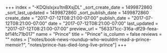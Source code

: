 +++
index = "-KDQlsIxjxu1tnBXsjDL"
_sort_create_date = 1499872860
_sort_last_updated = 1499872860
_sort_publish_date = 1499872860
create_date = "2017-07-12T08:21:00-07:00"
publish_date = "2017-07-12T08:21:00-07:00"
date = "2017-07-12T08:21:00-07:00"
last_updated = "2017-07-12T08:21:00-07:00"
preview_url = "563371cc-316a-df29-feea-bf14fc71b017"
name = "Prince"
title = "Prince"
is_column = false
reviews = ""
notes = ["notes/book-news-roundup-who-wouldnt-read-a-prince-memoir?", "notes/prince-has-died-long-live-prince"]
+++

